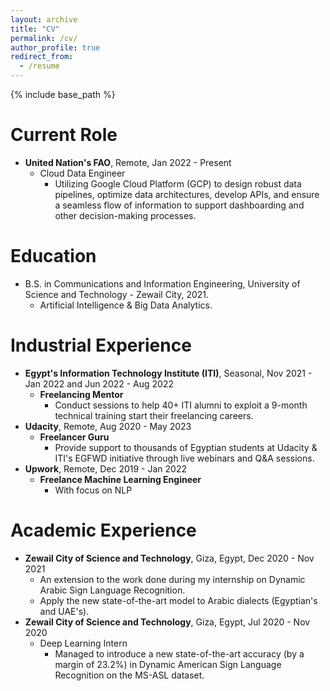 ```yaml
---
layout: archive
title: "CV"
permalink: /cv/
author_profile: true
redirect_from:
  - /resume
---
```

{% include base_path %}

Current Role
============

* **United Nation's FAO**, Remote, Jan 2022 - Present
  * Cloud Data Engineer
    * Utilizing Google Cloud Platform (GCP) to design robust data pipelines, optimize data architectures, develop APIs, and ensure a seamless flow of information to support dashboarding and other decision-making processes.

Education
=========

* B.S. in Communications and Information Engineering, University of Science and Technology - Zewail City, 2021.
  * Artificial Intelligence & Big Data Analytics.

Industrial Experience
=====================

* **Egypt's Information Technology Institute (ITI)**, Seasonal, Nov 2021 - Jan 2022 and Jun 2022 - Aug 2022
  * **Freelancing Mentor**
    * Conduct sessions to help 40+ ITI alumni to exploit a 9-month technical training start their freelancing careers.
* **Udacity**, Remote, Aug 2020 - May 2023
  * **Freelancer Guru**
    * Provide support to thousands of Egyptian students at Udacity & ITI's EGFWD initiative through live webinars and Q&A sessions.
* **Upwork**, Remote, Dec 2019 - Jan 2022
  * **Freelance Machine Learning Engineer**
    * With focus on NLP

Academic Experience
===================

* **Zewail City of Science and Technology**, Giza, Egypt, Dec 2020 - Nov 2021
  * An extension to the work done during my internship on Dynamic Arabic Sign Language Recognition.
  * Apply the new state-of-the-art model to Arabic dialects (Egyptian's and UAE's).
* **Zewail City of Science and Technology**, Giza, Egypt, Jul 2020 - Nov 2020
  * Deep Learning Intern
    * Managed to introduce a new state-of-the-art accuracy (by a margin of 23.2%) in Dynamic American Sign Language Recognition on the MS-ASL dataset.
